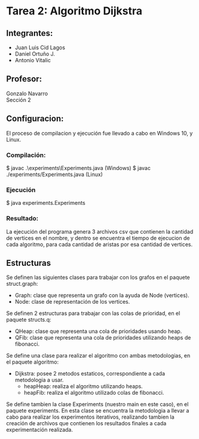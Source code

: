# Tarea 2: Algoritmo Dijkstra

## Integrantes:
- Juan Luis Cid Lagos
- Daniel Ortuño J.
- Antonio Vitalic
  
## Profesor: 
Gonzalo Navarro<br>
Sección 2

## Configuracion:
El proceso de compilacion y ejecución fue llevado a cabo en Windows 10, y Linux.

### Compilación:
$ javac .\experiments\Experiments.java (Windows)
$ javac ./experiments/Experiments.java (Linux)

### Ejecución
$ java experiments.Experiments

### Resultado:
La ejecución del programa genera 3 archivos csv que contienen la cantidad de vertices en el nombre, y dentro se encuentra el tiempo de ejecucion de cada algoritmo, para cada cantidad de aristas por esa cantidad de vertices.

## Estructuras
Se definen las siguientes clases para trabajar con los grafos en el paquete struct.graph:
- Graph: clase que representa un grafo con la ayuda de Node (vertices).
- Node: clase de representación de los vertices.

Se definen 2 estructuras para trabajar con las colas de prioridad, en el paquete structs.q:
- QHeap: clase que representa una cola de prioridades usando heap.
- QFib: clase que representa una cola de prioridades utilizando heaps de fibonacci.

Se define una clase para realizar el algoritmo con ambas metodologias, en el paquete algoritmo:
- Dijkstra: posee 2 metodos estaticos, correspondiente a cada metodologia a usar.
  - heapHeap: realiza el algoritmo utilizando heaps.
  - heapFib: realiza el algoritmo utilizado colas de fibonacci.
  
Se define tambien la clase Experiments (nuestro main en este caso), en el paquete experiments. En esta clase se encuentra la metodologia a llevar a cabo para realizar los experimentos iterativos, realizando tambien la creación de archivos que contienen los resultados finales a cada experimentación realizada.